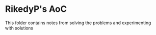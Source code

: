 # RikedyP's AoC
This folder contains notes from solving the problems and experimenting with solutions
